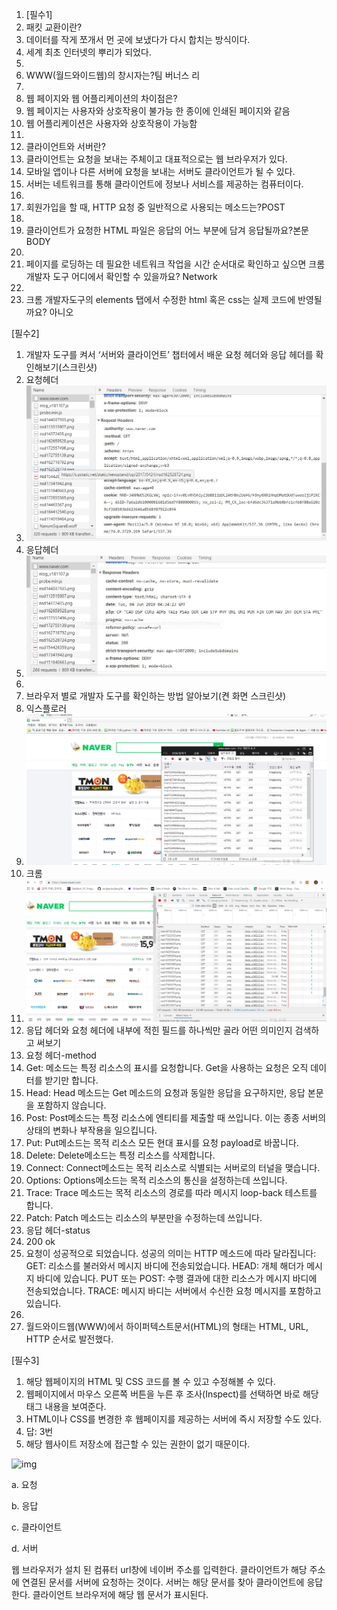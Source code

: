 1. [필수1]
2. 패킷 교환이란?
3. 데이터를 작게 쪼개서 먼 곳에 보냈다가 다시 합치는 방식이다.
4. 세계 최초 인터넷의 뿌리가 되었다.
5. 
6. WWW(월드와이드웹)의 창시자는?팀 버너스 리
7. 
8. 웹 페이지와 웹 어플리케이션의 차이점은?
9. 웹 페이지는 사용자와 상호작용이 불가능 한 종이에 인쇄된 페이지와 같음
10. 웹 어플리케이션은 사용자와 상호작용이 가능함
11. 
12. 클라이언트와 서버란?
13. 클라이언트는 요청을 보내는 주체이고 대표적으로는 웹 브라우저가 있다.
14. 모바일 앱이나 다른 서버에 요청을 보내는 서버도 클라이언트가 될 수 있다.
15. 서버는 네트워크를 통해 클라이언트에 정보나 서비스를 제공하는 컴퓨터이다.
16. 
17. 회원가입을 할 때, HTTP 요청 중 일반적으로 사용되는 메소드는?POST
18. 
19. 클라이언트가 요청한 HTML 파일은 응답의 어느 부분에 담겨 응답될까요?본문 BODY
20. 
21. 페이지를 로딩하는 데 필요한 네트워크 작업을 시간 순서대로 확인하고 싶으면 크롬 개발자 도구 어디에서 확인할 수 있을까요? Network
22. 
23. 크롬 개발자도구의 elements 탭에서 수정한 html 혹은 css는 실제 코드에 반영될까요? 아니오



[필수2]

1. 개발자 도구를 켜서  ‘서버와 클라이언트’ 챕터에서 배운 요청 헤더와 응답 헤더를 확인해보기(스크린샷)
2. 요청헤더
3. ![요청헤더](/요청헤더.JPG)
4. 응답헤더
5. ![응답헤더](/응답헤더.JPG)
6. 
7. 브라우저 별로 개발자 도구를 확인하는 방법 알아보기(켠 화면 스크린샷)
8. 익스플로러
9. ![익스플로러](/익스플로러.jpg)
10. 크롬
11. ![크롬](/크롬.jpg)
12. 응답 헤더와 요청 헤더에 내부에 적힌 필드를 하나씩만 골라 어떤 의미인지 검색하고 써보기
13. 요청 헤더-method
14. Get: 메소드는 특정 리소스의 표시를 요청합니다. Get을 사용하는 요청은 오직 데이터를 받기만 합니다.
15. Head: Head 메소드는 Get 메소드의 요청과 동일한 응답을 요구하지만, 응답 본문을 포함하지 않습니다.
16. Post: Post메소드는 특정 리소스에 엔티티를 제출할 때 쓰입니다. 이는 종종 서버의 상태의 변화나 부작용을 일으킵니다.
17. Put: Put메소드는 목적 리소스 모든 현대 표시를 요청 payload로 바꿉니다.
18. Delete: Delete메소드는 특정 리소스를 삭제합니다.
19. Connect: Connect메소드는 목적 리소스로 식별되는 서버로의 터널을 맺습니다.
20. Options: Options메소드는 목적 리소스의 통신을 설정하는데 쓰입니다.
21. Trace: Trace 메소드는 목적 리소스의 경로를 따라 메시지 loop-back 테스트를 합니다.
22. Patch: Patch 메소드는 리소스의 부분만을 수정하는데 쓰입니다.
23. 응답 헤더-status
24. 200 ok
25. 요청이 성공적으로 되었습니다. 성공의 의미는 HTTP 메소드에 따라 달라집니다:
    GET: 리소스를 불러와서 메시지 바디에 전송되었습니다.
    HEAD: 개체 해더가 메시지 바디에 있습니다.
    PUT 또는 POST: 수행 결과에 대한 리소스가 메시지 바디에 전송되었습니다.
    TRACE: 메시지 바디는 서버에서 수신한 요청 메시지를 포함하고 있습니다.
26. 
27. 월드와이드웹(WWW)에서 하이퍼텍스트문서(HTML)의 형태는 HTML, URL, HTTP 순서로 발전했다. 



[필수3]

1. 해당 웹페이지의 HTML 및 CSS 코드를 볼 수 있고 수정해볼 수 있다.
2. 웹페이지에서 마우스 오른쪽 버튼을 누른 후 조사(Inspect)를 선택하면 바로 해당 태그 내용을 보여준다.
3. HTML이나 CSS를 변경한 후 웹페이지를 제공하는 서버에 즉시 저장할 수도 있다.
4. 답: 3번
5. 해당 웹사이트 저장소에 접근할 수 있는 권한이 없기 때문이다.



![img](https://lh4.googleusercontent.com/x0SCHOT7jclYvQr1jt5YQ_LR_W4tK3YrhGn48uHkh1V4LrlQ2c3APBRt566r88WXrogXA6dxIXjoFwhyyAV_sWqWdJCVp1lFtU4ylID2FJzZowwkWnnfSbW_mb3tLBjUyaJXOZZlcJA)

a. 요청

b. 응답

c. 클라이언트

d. 서버

웹 브라우저가 설치 된 컴퓨터 url창에 네이버 주소를 입력한다. 클라이언트가 해당 주소에 연결된 문서를 서버에 요청하는 것이다. 서버는 해당 문서를 찾아 클라이언트에 응답한다. 클라이언트 브라우저에 해당 웹 문서가 표시된다.